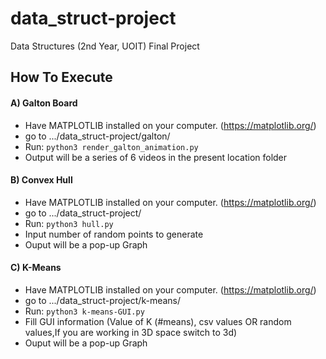 # data_struct-project
Data Structures (2nd Year, UOIT) Final Project

## How To Execute
#### A) Galton Board
* Have MATPLOTLIB installed on your computer. (https://matplotlib.org/)
* go to .../data_struct-project/galton/
* Run: ``` python3 render_galton_animation.py ```
* Output will be a series of 6 videos in the present location folder

#### B) Convex Hull
* Have MATPLOTLIB installed on your computer. (https://matplotlib.org/)
* go to .../data_struct-project/
* Run: ``` python3 hull.py ```
* Input number of random points to generate
* Ouput will be a pop-up Graph

#### C) K-Means
* Have MATPLOTLIB installed on your computer. (https://matplotlib.org/)
* go to .../data_struct-project/k-means/
* Run: ``` python3 k-means-GUI.py ```
* Fill GUI information (Value of K (#means), csv values OR random values,If you are working in 3D space switch to 3d)
* Ouput will be a pop-up Graph